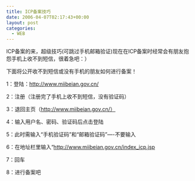 ```yaml
---
title: ICP备案技巧
date: 2006-04-07T02:17:43+00:00
layout: post
categories:
  - WEB
---
```


ICP备案的来，超级技巧(可跳过手机邮箱验证)现在在ICP备案时经常会有朋友抱怨手机上收不到短信，很着急吧：）

下面将公开收不到短信或没有手机的朋友如何进行备案！

1：登陆：<http://www.miibeian.gov.cn/>

2：注册（注册完了手机上收不到短信，没有验证码）

3：退回主页（<http://www.miibeian.gov.cn/）>

4：输入用户名、密码、验证码后点击登陆

5：此时需输入“手机验证码”和“邮箱验证码”—-不要输入

6：在地址栏里输入“<http://www.miibeian.gov.cn/index_icp.jsp>

7：回车

8：进行备案吧